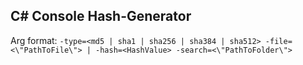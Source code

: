 C# Console Hash-Generator
---

Arg format: `-type=<md5 | sha1 | sha256 | sha384 | sha512> -file=<\"PathToFile\"> | -hash=<HashValue> -search=<\"PathToFolder\">`